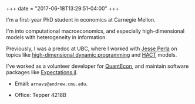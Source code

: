 +++
date = "2017-06-18T13:29:51-04:00"
+++

I'm a first-year PhD student in economics at Carnegie Mellon. 

I'm into computational macroeconomics, and especially high-dimensional models with heterogeneity in information.

Previously, I was a predoc at UBC, where I worked with [Jesse Perla](https://www.jesseperla.com/) on topics like [high-dimensional dynamic programming](https://www.nber.org/papers/w28981) and [HACT](https://github.com/jlperla/PerlaTonettiWaugh.jl) models. 

I've worked as a volunteer developer for [QuantEcon](https://quantecon.org), and maintain software packages like [Expectations.jl](https://github.com/QuantEcon/Expectations.jl).

* Email: `arnavs@andrew.cmu.edu`. 

* Office: Tepper 4218B



